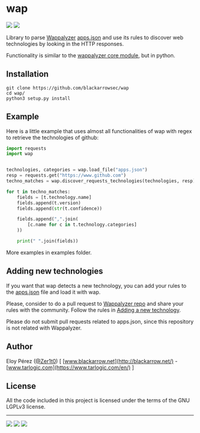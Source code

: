 # wap
[![](https://img.shields.io/badge/Category-Library-E5A505?style=flat-square)]() [![](https://img.shields.io/badge/Language-Python-E5A505?style=flat-square)]()

Library to parse [Wappalyzer](https://wappalyzer.com) 
[apps.json](https://github.com/AliasIO/wappalyzer/blob/master/src/apps.json)
and use its rules to discover web technologies by looking in the HTTP responses.

Functionality is similar to the [wappalyzer core module](https://github.com/AliasIO/wappalyzer/blob/master/src/wappalyzer.js), but in python.


## Installation

```shell
git clone https://github.com/blackarrowsec/wap
cd wap/
python3 setup.py install
```


## Example

Here is a little example that uses almost all functionalities of wap with regex to retrieve the technologies of github:
```python
import requests
import wap


technologies, categories = wap.load_file("apps.json")
resp = requests.get("https://www.github.com")
techno_matches = wap.discover_requests_technologies(technologies, resp)

for t in techno_matches:
    fields = [t.technology.name]
    fields.append(t.version)
    fields.append(str(t.confidence))

    fields.append(",".join(
        [c.name for c in t.technology.categories]
    ))

    print(" ".join(fields))

```

More examples in examples folder.


## Adding new technologies

If you want that wap detects a new technology, you can add your rules to the 
[apps.json](https://github.com/AliasIO/wappalyzer/blob/master/src/apps.json) 
file and load it with wap. 

Please, consider to do a pull request to 
[Wappalyzer repo](https://github.com/AliasIO/wappalyzer)
and share your rules with the community. Follow the rules in 
[Adding a new technology](https://www.wappalyzer.com/docs/dev/contributing#adding-a-new-technology).

Please do not submit pull requests related to apps.json, since this repository is 
not related with Wappalyzer.

## Author
Eloy Pérez ([@Zer1t0](https://github.com/Zer1t0)) [ [www.blackarrow.net](http://blackarrow.net/) - [www.tarlogic.com](https://www.tarlogic.com/en/) ]


## License
All the code included in this project is licensed under the terms of the GNU LGPLv3 license.

-----

[![](https://img.shields.io/badge/www-blackarrow.net-E5A505?style=flat-square)](https://www.blackarrow.net) [![](https://img.shields.io/badge/twitter-@BlackArrowSec-00aced?style=flat-square&logo=twitter&logoColor=white)](https://twitter.com/BlackArrowSec) [![](https://img.shields.io/badge/linkedin-@BlackArrowSec-0084b4?style=flat-square&logo=linkedin&logoColor=white)](https://www.linkedin.com/company/blackarrowsec/)


